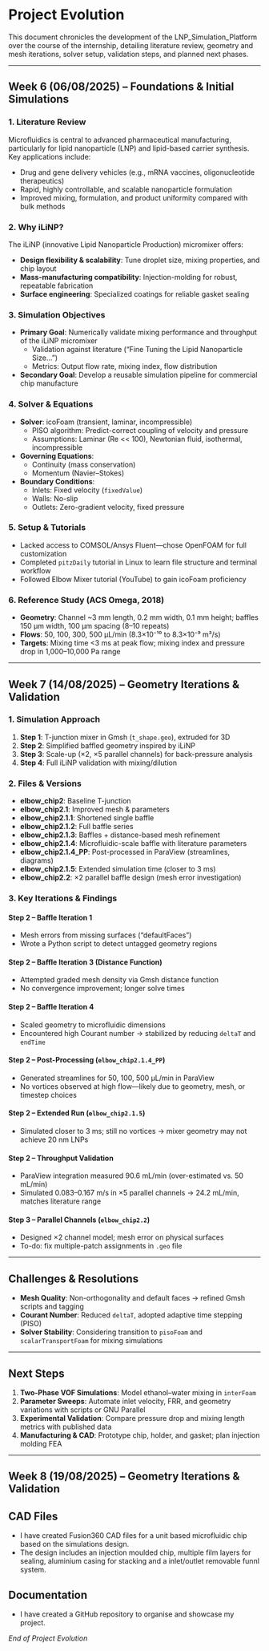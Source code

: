 # Project Evolution

This document chronicles the development of the LNP_Simulation_Platform over the course of the internship, detailing literature review, geometry and mesh iterations, solver setup, validation steps, and planned next phases.

---

## Week 6 (06/08/2025) – Foundations & Initial Simulations

### 1. Literature Review
Microfluidics is central to advanced pharmaceutical manufacturing, particularly for lipid nanoparticle (LNP) and lipid-based carrier synthesis. Key applications include:
- Drug and gene delivery vehicles (e.g., mRNA vaccines, oligonucleotide therapeutics)  
- Rapid, highly controllable, and scalable nanoparticle formulation  
- Improved mixing, formulation, and product uniformity compared with bulk methods  

### 2. Why iLiNP?
The iLiNP (innovative Lipid Nanoparticle Production) micromixer offers:  
- **Design flexibility & scalability**: Tune droplet size, mixing properties, and chip layout  
- **Mass-manufacturing compatibility**: Injection-molding for robust, repeatable fabrication  
- **Surface engineering**: Specialized coatings for reliable gasket sealing  

### 3. Simulation Objectives
- **Primary Goal**: Numerically validate mixing performance and throughput of the iLiNP micromixer  
  - Validation against literature (“Fine Tuning the Lipid Nanoparticle Size…”)  
  - Metrics: Output flow rate, mixing index, flow distribution  
- **Secondary Goal**: Develop a reusable simulation pipeline for commercial chip manufacture  

### 4. Solver & Equations
- **Solver**: icoFoam (transient, laminar, incompressible)  
  - PISO algorithm: Predict-correct coupling of velocity and pressure  
  - Assumptions: Laminar (Re << 100), Newtonian fluid, isothermal, incompressible  
- **Governing Equations**:  
  - Continuity (mass conservation)  
  - Momentum (Navier–Stokes)  
- **Boundary Conditions**:  
  - Inlets: Fixed velocity (`fixedValue`)  
  - Walls: No-slip  
  - Outlets: Zero-gradient velocity, fixed pressure  

### 5. Setup & Tutorials
- Lacked access to COMSOL/Ansys Fluent—chose OpenFOAM for full customization  
- Completed `pitzDaily` tutorial in Linux to learn file structure and terminal workflow  
- Followed Elbow Mixer tutorial (YouTube) to gain icoFoam proficiency  

### 6. Reference Study (ACS Omega, 2018)
- **Geometry**: Channel ~3 mm length, 0.2 mm width, 0.1 mm height; baffles 150 µm width, 100 µm spacing (8–10 repeats)  
- **Flows**: 50, 100, 300, 500 µL/min (8.3×10⁻¹⁰ to 8.3×10⁻⁹ m³/s)  
- **Targets**: Mixing time <3 ms at peak flow; mixing index and pressure drop in 1,000–10,000 Pa range  

---

## Week 7 (14/08/2025) – Geometry Iterations & Validation

### 1. Simulation Approach
1. **Step 1**: T-junction mixer in Gmsh (`t_shape.geo`), extruded for 3D  
2. **Step 2**: Simplified baffled geometry inspired by iLiNP  
3. **Step 3**: Scale-up (×2, ×5 parallel channels) for back-pressure analysis  
4. **Step 4**: Full iLiNP validation with mixing/dilution  

### 2. Files & Versions
- **elbow_chip2**: Baseline T-junction  
- **elbow_chip2.1**: Improved mesh & parameters  
- **elbow_chip2.1.1**: Shortened single baffle  
- **elbow_chip2.1.2**: Full baffle series  
- **elbow_chip2.1.3**: Baffles + distance-based mesh refinement  
- **elbow_chip2.1.4**: Microfluidic-scale baffle with literature parameters  
- **elbow_chip2.1.4_PP**: Post-processed in ParaView (streamlines, diagrams)  
- **elbow_chip2.1.5**: Extended simulation time (closer to 3 ms)  
- **elbow_chip2.2**: ×2 parallel baffle design (mesh error investigation)  

### 3. Key Iterations & Findings

#### Step 2 – Baffle Iteration 1
- Mesh errors from missing surfaces (“defaultFaces”)  
- Wrote a Python script to detect untagged geometry regions  

#### Step 2 – Baffle Iteration 3 (Distance Function)
- Attempted graded mesh density via Gmsh distance function  
- No convergence improvement; longer solve times  

#### Step 2 – Baffle Iteration 4
- Scaled geometry to microfluidic dimensions  
- Encountered high Courant number → stabilized by reducing `deltaT` and `endTime`  

#### Step 2 – Post-Processing (`elbow_chip2.1.4_PP`)
- Generated streamlines for 50, 100, 500 µL/min in ParaView  
- No vortices observed at high flow—likely due to geometry, mesh, or timestep choices  

#### Step 2 – Extended Run (`elbow_chip2.1.5`)
- Simulated closer to 3 ms; still no vortices → mixer geometry may not achieve 20 nm LNPs  

#### Step 2 – Throughput Validation
- ParaView integration measured 90.6 mL/min (over-estimated vs. 50 mL/min)  
- Simulated 0.083–0.167 m/s in ×5 parallel channels → 24.2 mL/min, matches literature range  

#### Step 3 – Parallel Channels (`elbow_chip2.2`)
- Designed ×2 channel model; mesh error on physical surfaces  
- To-do: fix multiple-patch assignments in `.geo` file  

---

## Challenges & Resolutions
- **Mesh Quality**: Non-orthogonality and default faces → refined Gmsh scripts and tagging  
- **Courant Number**: Reduced `deltaT`, adopted adaptive time stepping (PISO)  
- **Solver Stability**: Considering transition to `pisoFoam` and `scalarTransportFoam` for mixing simulations  

---

## Next Steps
1. **Two-Phase VOF Simulations**: Model ethanol–water mixing in `interFoam`  
2. **Parameter Sweeps**: Automate inlet velocity, FRR, and geometry variations with scripts or GNU Parallel  
3. **Experimental Validation**: Compare pressure drop and mixing length metrics with published data  
4. **Manufacturing & CAD**: Prototype chip, holder, and gasket; plan injection molding FEA  

---

## Week 8 (19/08/2025) – Geometry Iterations & Validation

## CAD Files 
- I have created Fusion360 CAD files for a unit based microfluidic chip based on the simulations design.
- The design includes an injection moulded chip, multiple film layers for sealing, aluminium casing for stacking and a inlet/outlet removable funnl system.

## Documentation 
- I have created a GitHub repository to organise and showcase my project. 

*End of Project Evolution*  
